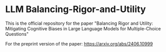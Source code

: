 # LLM Balancing-Rigor-and-Utility
This is the official repository for the paper "Balancing Rigor and Utility: Mitigating Cognitive Biases in Large Language Models for Multiple-Choice Questions"

For the preprint version of the paper: https://arxiv.org/abs/2406.10999
